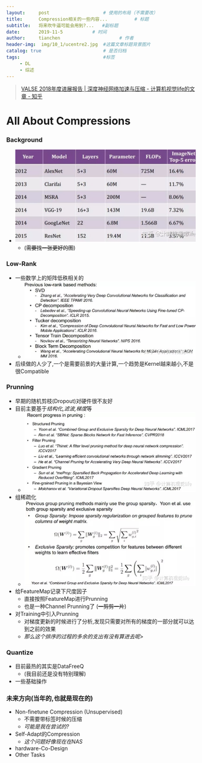 ```yaml
---
layout:     post                    # 使用的布局（不需要改）
title:      Compression相关的一些内容...          # 标题 
subtitle:   将来吹牛逼可能会用到?...   #副标题
date:       2019-11-5           # 时间
author:     tianchen                      # 作者
header-img:  img/10_1/ucentre2.jpg  #这篇文章标题背景图片  
catalog: true                       # 是否归档
tags:                               #标签
     - DL
     - 综述
---
```



> [VALSE 2018年度进展报告 | 深度神经网络加速与压缩 - 计算机视觉life的文章 - 知乎](https://zhuanlan.zhihu.com/p/36616989)

# All About Compressions

### Background
* ![](https://github.com/A-suozhang/MyPicBed/raw/master/img/20191104212124.png)
  * (~~需要找一张更好的图~~)

### Low-Rank
* 一些数学上的矩阵低秩相关的
  * ![](https://github.com/A-suozhang/MyPicBed/raw/master/img/20191104212319.png)
* 后续做的人少了,一个是需要前景的大量计算,一个趋势是Kernel越来越小,不是很Compatible

### Prunning
* 早期的随机剪枝(Dropout)对硬件很不友好
* 目前主要基于*结构化,滤波,梯度*等
  * ![](https://github.com/A-suozhang/MyPicBed/raw/master/img/20191104212516.png)
* 组稀疏化
  * ![](https://github.com/A-suozhang/MyPicBed/raw/master/img/20191104212701.png)
* 给FeatureMap记录下尺度因子
  * 直接按照FeatureMap进行Prunning
  * 也是一种Channel Prunning了 (~~一剪剪一片~~)
* 对Training中引入Prunning
  * 对梯度更新的时候进行了分析,发现只需要对所有的梯度的一部分就可以达到之前的效果
  * *那么这个排序的过程的多余的支出有没有算进去呢>*

### Quantize
* 目前最热的其实是DataFreeQ
  * (我目前还是没有特别理解)
* 一些基础操作


### 未来方向(当年的,也就是现在的)
* Non-finetune Compression (Unsupervised)
  * 不需要带标签时候的压缩
  * *可能是我在尝试的?*
*  Self-Adapt的Compression
   *  *这个问题好像现在在NAS*
*  hardware-Co-Design
*  Other Tasks 